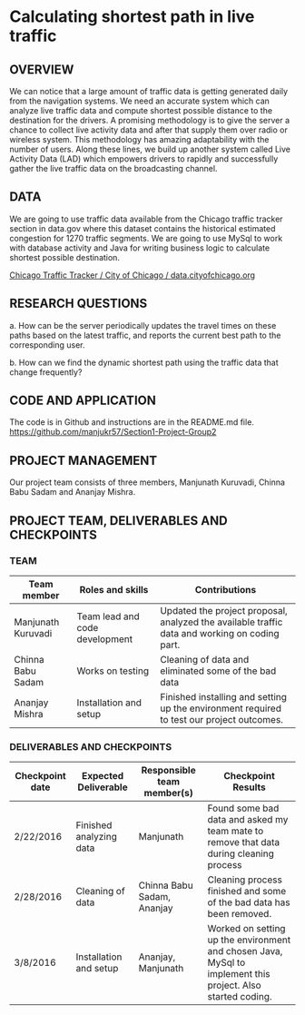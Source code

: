 Calculating shortest path in live traffic
=========================================

OVERVIEW
--------

We can notice that a large amount of traffic data is getting generated daily from the navigation systems. We need an accurate system which can analyze live traffic data and compute shortest possible distance to the destination for the drivers. A promising methodology is to give the server a chance to collect live activity data and after that supply them over radio or wireless system. This methodology has amazing adaptability with the number of users. Along these lines, we build up another system called Live Activity Data (LAD) which empowers drivers to rapidly and successfully gather the live traffic data on the broadcasting channel.

DATA
----

We are going to use traffic data available from the Chicago traffic tracker section in data.gov where this dataset contains the historical estimated congestion for 1270 traffic segments. We are going to use MySql to work with database activity and Java for writing business logic to calculate shortest possible destination.

[Chicago Traffic Tracker / City of Chicago / data.cityofchicago.org](http://catalog.data.gov/dataset/chicago-traffic-tracker-historical-congestion-estimates-by-segment-2fdbf)

RESEARCH QUESTIONS
------------------

a. How can be the server periodically updates the travel times on these paths based on the latest traffic, and reports the current best path to the corresponding user.

b. How can we find the dynamic shortest path using the traffic data that change frequently?

CODE AND APPLICATION
--------------------

The code is in Github and instructions are in the README.md file.
<https://github.com/manjukr57/Section1-Project-Group2>

PROJECT MANAGEMENT
------------------

Our project team consists of three members, Manjunath Kuruvadi, Chinna Babu Sadam and Ananjay Mishra.

PROJECT TEAM, DELIVERABLES AND CHECKPOINTS
------------------------------------------

### TEAM

| Team member        | Roles and skills | Contributions |
|--------------------|------------------|---------------|
| Manjunath Kuruvadi | Team lead and code development | Updated the project proposal, analyzed the available traffic data and working on coding part. |
| Chinna Babu Sadam | Works on testing | Cleaning of data and eliminated some of the bad data |
| Ananjay Mishra | Installation and setup | Finished installing and setting up the environment required to test our project outcomes.|

### DELIVERABLES AND CHECKPOINTS

| Checkpoint date | Expected Deliverable | Responsible team member(s) | Checkpoint Results |
|--------------------|------------------|---------------|-------------|
| 2/22/2016 | Finished analyzing data | Manjunath | Found some bad data and asked my team mate to remove that data during cleaning process |
| 2/28/2016 | Cleaning of data | Chinna Babu Sadam, Ananjay | Cleaning process finished and some of the bad data has been removed. |
| 3/8/2016 | Installation and setup | Ananjay, Manjunath | Worked on setting up the environment and chosen Java, MySql to implement this project. Also started coding. |

